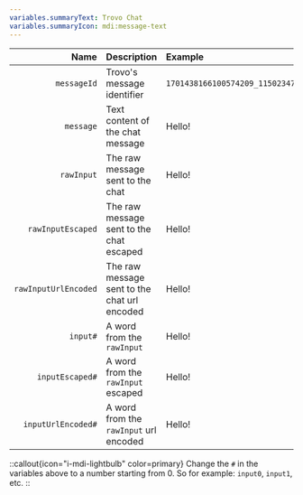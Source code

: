 ```yaml
---
variables.summaryText: Trovo Chat
variables.summaryIcon: mdi:message-text
---
```


| Name | Description | Example |
|-----:|:------------|:--------|
`messageId` | Trovo's message identifier	| `1701438166100574209_115023477_115023477_2887060856_1`
`message` | Text content of the chat message | Hello!
`rawInput` | The raw message sent to the chat | Hello!
`rawInputEscaped` | The raw message sent to the chat escaped | Hello!
`rawInputUrlEncoded` | The raw message sent to the chat url encoded | Hello!
`input#` | A word from the `rawInput` | Hello!
`inputEscaped#` | A word from the `rawInput` escaped | Hello!
`inputUrlEncoded#` | A word from the `rawInput` url encoded | Hello!

::callout{icon="i-mdi-lightbulb" color=primary}
Change the `#` in the variables above to a number starting from 0. So for example: `input0`, `input1`, etc.
::